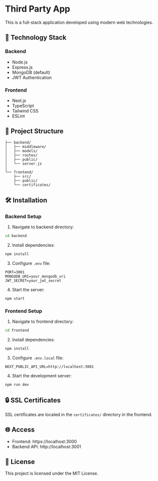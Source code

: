 # Third Party App

This is a full-stack application developed using modern web technologies.

## 🚀 Technology Stack

### Backend
- Node.js
- Express.js
- MongoDB (default)
- JWT Authentication

### Frontend
- Next.js
- TypeScript
- Tailwind CSS
- ESLint

## 📁 Project Structure

```
├── backend/
│   ├── middleware/
│   ├── models/
│   ├── routes/
│   ├── public/
│   └── server.js
│
└── frontend/
    ├── src/
    ├── public/
    └── certificates/
```

## 🛠 Installation

### Backend Setup
1. Navigate to backend directory:
```bash
cd backend
```

2. Install dependencies:
```bash
npm install
```

3. Configure `.env` file:
```
PORT=3001
MONGODB_URI=your_mongodb_uri
JWT_SECRET=your_jwt_secret
```

4. Start the server:
```bash
npm start
```

### Frontend Setup
1. Navigate to frontend directory:
```bash
cd frontend
```

2. Install dependencies:
```bash
npm install
```

3. Configure `.env.local` file:
```
NEXT_PUBLIC_API_URL=http://localhost:3001
```

4. Start the development server:
```bash
npm run dev
```

## 🔒 SSL Certificates
SSL certificates are located in the `certificates/` directory in the frontend.

## 🌐 Access
- Frontend: https://localhost:3000
- Backend API: http://localhost:3001

## 📝 License
This project is licensed under the MIT License. 